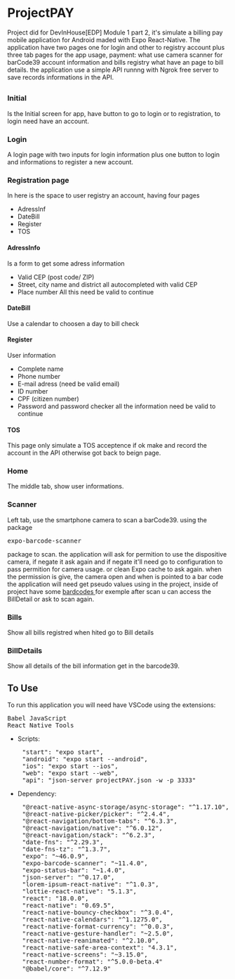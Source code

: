 # ProjectPAY
Project did for DevInHouse[EDP] Module 1 part 2, it's simulate a billing pay mobile application for Android maded with Expo React-Native.
The application have two pages one for login and other to registry account plus three tab pages for the app usage, payment: what use camera scanner for barCode39
account information and bills registry what have an page to bill details.
the application use a simple API runnng with Ngrok free server to save records informations in the API.
##
### Initial
Is the Initial screen for app, have button to go to login or to registration,
to login need have an account.
### Login
A login page with two inputs for login information plus one button to login and informations to register a new account.
### Registration page
In here is the space to user registry an account, having four pages 
- AdressInf
- DateBill
- Register
- TOS
#### AdressInfo
Is a form to get some adress information
- Valid CEP (post code/ ZIP)
- Street, city name and district all autocompleted with valid CEP
- Place number
All this need be valid to continue
#### DateBill
Use a calendar to choosen a day to bill check
#### Register
User information
- Complete name
- Phone number
- E-mail adress (need be valid email)
- ID number
- CPF (citizen number)
- Password and password checker
all the information need be valid to continue
#### TOS
This page only simulate a TOS acceptence if ok make and record the account in the API otherwise got back to beign page.
### Home
The middle tab, show user informations.
### Scanner
Left tab, use the smartphone camera to scan a barCode39.
using the package <pre>expo-barcode-scanner</pre> package to scan.
the application will ask for permition to use the dispositive camera, if negate it ask again and if negate it'll need go to configuration to pass permition for camera usage.
or clean Expo cache to ask again.
when the permission is give, the camera open and when is pointed to a bar code the application will need get pseudo values using in the project, inside of project have some [ bardcodes ](https://github.com/leonardoGasperin/ProjectPAY/tree/main/src/img) for exemple
after scan u can access the BillDetail or ask to scan again.
### Bills
Show all bills registred when hited go to Bill details
### BillDetails
Show all details of the bill information get in the barcode39.
## To Use
To run this application you will need have VSCode 
using the extensions:
<pre>
Babel JavaScript
React Native Tools
</pre>
- Scripts:
<pre>
    "start": "expo start",
    "android": "expo start --android",
    "ios": "expo start --ios",
    "web": "expo start --web",
    "api": "json-server projectPAY.json -w -p 3333"
</pre>
- Dependency:
<pre>
    "@react-native-async-storage/async-storage": "^1.17.10",
    "@react-native-picker/picker": "^2.4.4",
    "@react-navigation/bottom-tabs": "^6.3.3",
    "@react-navigation/native": "^6.0.12",
    "@react-navigation/stack": "^6.2.3",
    "date-fns": "^2.29.3",
    "date-fns-tz": "^1.3.7",
    "expo": "~46.0.9",
    "expo-barcode-scanner": "~11.4.0",
    "expo-status-bar": "~1.4.0",
    "json-server": "^0.17.0",
    "lorem-ipsum-react-native": "^1.0.3",
    "lottie-react-native": "5.1.3",
    "react": "18.0.0",
    "react-native": "0.69.5",
    "react-native-bouncy-checkbox": "^3.0.4",
    "react-native-calendars": "^1.1275.0",
    "react-native-format-currency": "^0.0.3",
    "react-native-gesture-handler": "~2.5.0",
    "react-native-reanimated": "^2.10.0",
    "react-native-safe-area-context": "4.3.1",
    "react-native-screens": "~3.15.0",
    "react-number-format": "^5.0.0-beta.4"
    "@babel/core": "^7.12.9"
</pre>
